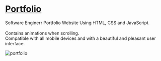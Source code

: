# [Portfolio](https://frontendella.github.io/Portfolio/)
Software Enginerr Portfolio Website Using HTML, CSS and JavaScript.   
<br>Contains animations when scrolling. 
<br>Compatible with all mobile devices and with a beautiful and pleasant user interface.
  

    
![portfolio](https://user-images.githubusercontent.com/82247833/230751480-83261184-c3b8-4517-994d-c6b212a7288a.gif)
